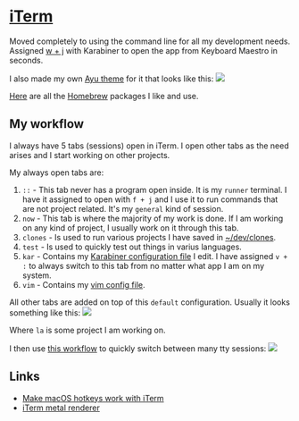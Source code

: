 # [iTerm](https://www.iterm2.com/)
Moved completely to using the command line for all my development needs. Assigned [w + j](karabiner/karabiner.md) with Karabiner to open the app from Keyboard Maestro in seconds.

I also made my own [Ayu theme](https://github.com/nikitavoloboev/my-mac-os/tree/master/iterm#readme) for it that looks like this:
![](https://i.imgur.com/KZYHoa9.png)

[Here](https://gist.github.com/nikitavoloboev/3fbe13ce427132d0297f411b62f49034) are all the [Homebrew](http://brew.sh/index.html) packages I like and use.

## My workflow
I always have 5 tabs (sessions) open in iTerm. I open other tabs as the need arises and I start working on other projects.

My always open tabs are:
1. `::` - This tab never has a program open inside. It is my `runner` terminal. I have it assigned to open with `f + j` and I use it to run commands that are not project related. It's my `general` kind of session.
2. `now` - This tab is where the majority of my work is done. If I am working on any kind of project, I usually work on it through this tab.
3. `clones` - Is used to run various projects I have saved in [~/dev/clones](../../unix/my-file-system.md).
4. `test` - Is used to quickly test out things in varius languages.
5. `kar` - Contains my [Karabiner configuration file](https://github.com/nikitavoloboev/dotfiles/blob/master/karabiner/private.xml) I edit. I have assigned `v + :` to always switch to this tab from no matter what app I am on my system.
6. `vim` - Contains my [vim config file](https://github.com/nikitavoloboev/dotfiles/blob/master/nvim/init.vim).

All other tabs are added on top of this `default` configuration. Usually it looks something like this:
![](https://i.imgur.com/cMY26z2.png)

Where `la` is some project I am working on.

I then use [this workflow](https://github.com/isometry/alfred-tty) to quickly switch between many tty sessions:
![](https://i.imgur.com/KMvqvzF.png)

## Links
- [Make macOS hotkeys work with iTerm](https://stackoverflow.com/questions/6205157/iterm-2-how-to-set-keyboard-shortcuts-to-jump-to-beginning-end-of-line/29403520#29403520)
- [iTerm metal renderer](https://gitlab.com/gnachman/iterm2/wikis/Metal-Renderer)